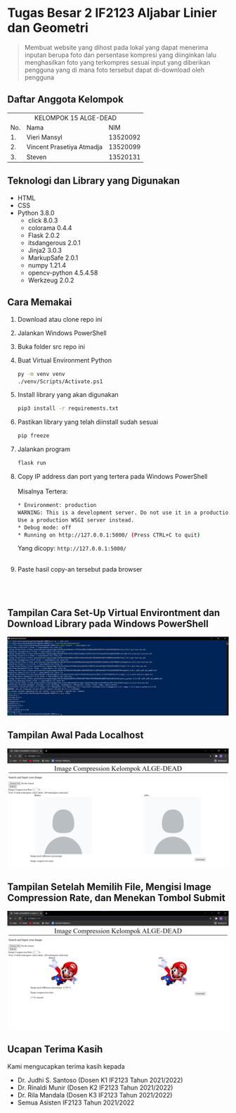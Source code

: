 # Tugas Besar 2 IF2123 Aljabar Linier dan Geometri

> Membuat website yang dihost pada lokal yang dapat menerima inputan berupa foto dan persentase kompresi yang diinginkan lalu menghasilkan foto yang terkompres sesuai input yang diberikan pengguna yang di mana foto tersebut dapat di-download oleh pengguna

## Daftar Anggota Kelompok

<table>

<tr><td colspan = 3 align = "center">KELOMPOK 15 ALGE-DEAD</td></tr>
<tr><td>No.</td><td>Nama</td><td>NIM</td></tr>
<tr><td>1.</td><td>Vieri Mansyl</td><td>13520092</td></tr>
<tr><td>2.</td><td>Vincent Prasetiya Atmadja</td><td>13520099</td></tr>
<tr><td>3.</td><td>Steven</td><td>13520131</td></tr>

</table>

## Teknologi dan Library yang Digunakan
* HTML
* CSS
* Python 3.8.0
    * click 8.0.3
    * colorama 0.4.4
    * Flask 2.0.2
    * itsdangerous 2.0.1
    * Jinja2 3.0.3
    * MarkupSafe 2.0.1
    * numpy 1.21.4
    * opencv-python 4.5.4.58
    * Werkzeug 2.0.2

## Cara Memakai

1. Download atau clone repo ini
2. Jalankan Windows PowerShell
3. Buka folder src repo ini
4. Buat Virtual Environment Python

    ```bash
    py -m venv venv
    ./venv/Scripts/Activate.ps1
    ```

5. Install library yang akan digunakan

    ```bash
    pip3 install -r requirements.txt
    ```

6. Pastikan library yang telah diinstall sudah sesuai

    ```bash
    pip freeze
    ```

7. Jalankan program

    ```bash
    flask run
    ```

8. Copy IP address dan port yang tertera pada Windows PowerShell
    <br/>
    <br/>
    Misalnya Tertera:

    ```bash
    * Environment: production
    WARNING: This is a development server. Do not use it in a production deployment.
    Use a production WSGI server instead.
    * Debug mode: off
    * Running on http://127.0.0.1:5000/ (Press CTRL+C to quit)
    ```

    Yang dicopy:
    `http://127.0.0.1:5000/`
    <br/>
    <br/>

9. Paste hasil copy-an tersebut pada browser

<br/>
<br/>

## Tampilan Cara Set-Up Virtual Environtment dan Download Library pada Windows PowerShell

![Tampilan pada windows powershell](./a-readme-related/wps.jpg)

## Tampilan Awal Pada Localhost

![Tampilan pada browser](./a-readme-related/blankweb.jpg)

## Tampilan Setelah Memilih File, Mengisi Image Compression Rate, dan Menekan Tombol Submit

![Tampilan pada browser](./a-readme-related/outputweb.jpg)

## Ucapan Terima Kasih

Kami mengucapkan terima kasih kepada

* Dr. Judhi S. Santoso (Dosen K1 IF2123 Tahun 2021/2022)
* Dr. Rinaldi Munir (Dosen K2 IF2123 Tahun 2021/2022)
* Dr. Rila Mandala (Dosen K3 IF2123 Tahun 2021/2022)
* Semua Asisten IF2123 Tahun 2021/2022
